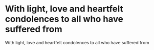 # With light, love and heartfelt condolences to all who have suffered from

With light, love and heartfelt condolences to all who have suffered from